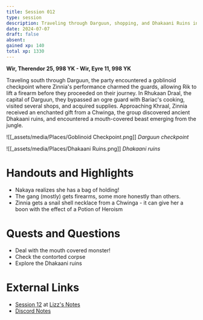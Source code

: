 ```yaml
---
title: Session 012
type: session
description: Traveling through Darguun, shopping, and Dhakaani Ruins in Khraal.
date: 2024-07-07
draft: false
absent: 
gained xp: 140
total xp: 1330
---
```

**Wir, Therendor 25, 998 YK - Wir, Eyre 11, 998 YK**

Traveling south through Darguun, the party encountered a goblinoid checkpoint where Zinnia's performance charmed the guards, allowing Rik to lift a firearm before they proceeded on their journey. In Rhukaan Draal, the capital of Darguun, they bypassed an ogre guard with Bariac's cooking, visited several shops, and acquired supplies. Approaching Khraal, Zinnia received an enchanted gift from a Chwinga, the group discovered ancient Dhakaani ruins, and encountered a mouth-covered beast emerging from the jungle.

![[_assets/media/Places/Goblinoid Checkpoint.png]]
*Darguun checkpoint*

![[_assets/media/Places/Dhakaani Ruins.png]]
*Dhakaani ruins*
# Handouts and Highlights
- Nakaya realizes she has a bag of holding!  
- The gang (mostly) gets firearms, some more honestly than others.  
- Zinnia gets a snail shell necklace from a Chwinga - it can give her a boon with the effect of a Potion of Heroism
# Quests and Questions
- Deal with the mouth covered monster!  
- Check the contorted corpse  
- Explore the Dhakaani ruins
# External Links
- [Session 12](https://docs.google.com/document/d/1J33aBWlHE9Q3B2MMNnUZiaMUoW-X7qpKUtETTQmvalc/edit#heading=h.pfh00g9dqrz6) at [Lizz's Notes](https://docs.google.com/document/d/1J33aBWlHE9Q3B2MMNnUZiaMUoW-X7qpKUtETTQmvalc/edit)
- [Discord Notes](https://discord.com/channels/283480767844057088/1208993465531105380/1259630930734088282)
